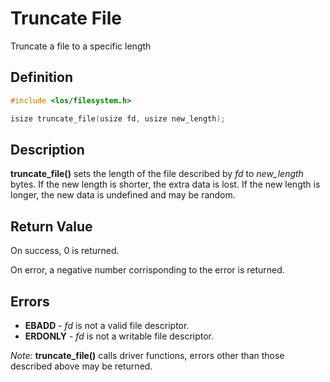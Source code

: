 # Truncate File
Truncate a file to a specific length

## Definition

```c
#include <los/filesystem.h>

isize truncate_file(usize fd, usize new_length);
```

## Description
**truncate_file()** sets the length of the file described by *fd* to *new_length* bytes. If the new length is shorter, the extra data is lost. If the new length is longer, the new data is undefined and may be random.

## Return Value
On success, 0 is returned.

On error, a negative number corrisponding to the error is returned.

## Errors
 * **EBADD** - *fd* is not a valid file descriptor.
 * **ERDONLY** - *fd* is not a writable file descriptor.

*Note:* **truncate_file()** calls driver functions, errors other than those described above may be returned.
